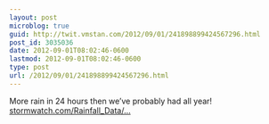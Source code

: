 ```yaml
---
layout: post
microblog: true
guid: http://twit.vmstan.com/2012/09/01/241898899424567296.html
post_id: 3035036
date: 2012-09-01T08:02:46-0600
lastmod: 2012-09-01T08:02:46-0600
type: post
url: /2012/09/01/241898899424567296.html
---
```

More rain in 24 hours then we’ve probably had all year! <a href="http://stormwatch.com/Rainfall_Data/Rainfall_Totals.aspx">stormwatch.com/Rainfall_Data/…</a>
